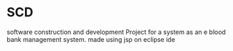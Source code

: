 # SCD

software construction and development
Project for a system as an e blood bank management system.
made using jsp on eclipse ide
